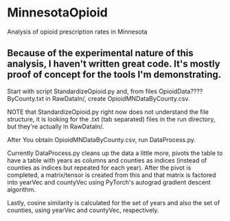 # MinnesotaOpioid
Analysis of opioid prescription rates in Minnesota

## Because of the experimental nature of this analysis, I haven't written great code. It's mostly proof of concept for the tools I'm demonstrating.

Start with script StandardizeOpioid.py and, from files OpioidData????ByCounty.txt in RawDataIn/, create OpioidMNDataByCounty.csv.

NOTE that StandardizeOpioid.py right now does not understand the file structure, it is looking for the .txt (tab separated) files in the run directory, but they're actually in RawDataIn/. 

After You obtain OpioidMNDataByCounty.csv, run DataProcess.py. 

Currently DataProcess.py cleans up the data a little more, pivots the table to have a table with years as columns and counties as indices (instead of counties as indices but repeated for each year). After the pivot is completed, a matrix/tensor is created from this and that matrix is factored into yearVec and countyVec using PyTorch's autograd gradient descent algorithm. 

Lastly, cosine similarity is calculated for the set of years and also the set of counties, using yearVec and countyVec, respectively. 
